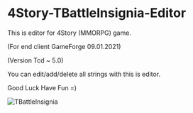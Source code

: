 # 4Story-TBattleInsignia-Editor
This is editor for 4Story (MMORPG) game.

(For end client GameForge 09.01.2021)

(Version Tcd ~ 5.0)

You can edit/add/delete all strings with this is editor.

Good Luck Have Fun =)

![TBattleInsignia](https://user-images.githubusercontent.com/84233199/131659252-b38da9ab-b356-4eaa-9fca-62574b155001.png)
